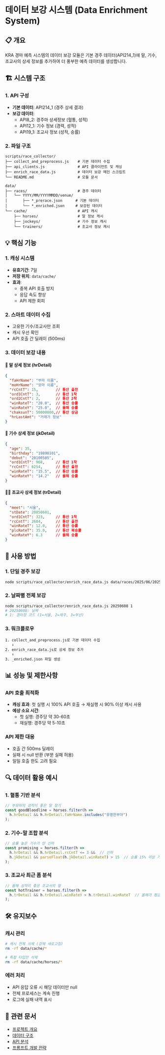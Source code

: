 # 데이터 보강 시스템 (Data Enrichment System)

## 📋 개요

KRA 경마 예측 시스템의 데이터 보강 모듈은 기본 경주 데이터(API214_1)에 말, 기수, 조교사의 상세 정보를 추가하여 더 풍부한 예측 데이터를 생성합니다.

## 🏗️ 시스템 구조

### 1. API 구성
- **기본 데이터**: API214_1 (경주 상세 결과)
- **보강 데이터**:
  - API8_2: 경주마 상세정보 (혈통, 성적)
  - API12_1: 기수 정보 (경력, 성적)
  - API19_1: 조교사 정보 (성적, 승률)

### 2. 파일 구조
```
scripts/race_collector/
├── collect_and_preprocess.js    # 기본 데이터 수집
├── api_clients.js               # API 클라이언트 및 캐싱
├── enrich_race_data.js          # 데이터 보강 메인 스크립트
└── README.md                    # 모듈 문서

data/
├── races/                       # 경주 데이터
│   └── YYYY/MM/YYYYMMDD/venue/
│       ├── *_prerace.json      # 기본 데이터
│       └── *_enriched.json     # 보강된 데이터
└── cache/                       # API 캐시
    ├── horses/                  # 말 정보 캐시
    ├── jockeys/                 # 기수 정보 캐시
    └── trainers/                # 조교사 정보 캐시
```

## 💡 핵심 기능

### 1. 캐싱 시스템
- **유효기간**: 7일
- **저장 위치**: `data/cache/`
- **효과**: 
  - 중복 API 호출 방지
  - 응답 속도 향상
  - API 제한 회피

### 2. 스마트 데이터 수집
- 고유한 기수/조교사만 조회
- 캐시 우선 확인
- API 호출 간 딜레이 (500ms)

### 3. 데이터 보강 내용

#### 🐎 말 상세 정보 (hrDetail)
```json
{
  "faHrName": "부마 이름",
  "moHrName": "모마 이름",
  "rcCntT": 15,        // 통산 출전
  "ord1CntT": 3,       // 통산 1착
  "ord2CntT": 2,       // 통산 2착
  "winRateT": "20.0",  // 통산 승률
  "winRateY": "25.0",  // 올해 승률
  "chaksunT": 50000000,// 통산 상금
  "hrLastAmt": "거래가 정보"
}
```

#### 🏇 기수 상세 정보 (jkDetail)
```json
{
  "age": 35,
  "birthday": "19890101",
  "debut": "20100505",
  "ord1CntT": 968,     // 통산 1착
  "rcCntT": 6254,      // 통산 출전
  "winRateT": "15.5",  // 통산 승률
  "winRateY": "14.2"   // 올해 승률
}
```

#### 👨‍🏫 조교사 상세 정보 (trDetail)
```json
{
  "meet": "서울",
  "stDate": 20050601,
  "ord1CntT": 323,     // 통산 1착
  "rcCntT": 2684,      // 통산 출전
  "winRateT": 12.0,    // 통산 승률
  "plcRateT": 35.0,    // 통산 복승률
  "winRateY": 6.3      // 올해 승률
}
```

## 🚀 사용 방법

### 1. 단일 경주 보강
```bash
node scripts/race_collector/enrich_race_data.js data/races/2025/06/20250608/seoul/race_1_20250608_1_prerace.json
```

### 2. 날짜별 전체 보강
```bash
node scripts/race_collector/enrich_race_data.js 20250608 1
# 20250608: 날짜
# 1: 경마장 코드 (1=서울, 2=제주, 3=부산)
```

### 3. 워크플로우
```
1. collect_and_preprocess.js로 기본 데이터 수집
   ↓
2. enrich_race_data.js로 상세 정보 추가
   ↓
3. _enriched.json 파일 생성
```

## 📊 성능 및 제한사항

### API 호출 최적화
- **캐싱 효과**: 첫 실행 시 100% API 호출 → 재실행 시 90% 이상 캐시 사용
- **예상 소요 시간**: 
  - 첫 실행: 경주당 약 30-60초
  - 재실행: 경주당 약 5-10초

### API 제한 대응
- 호출 간 500ms 딜레이
- 실패 시 null 반환 (부분 실패 허용)
- 일일 호출 한도 고려 필요

## 🔍 데이터 활용 예시

### 1. 혈통 기반 분석
```javascript
// 부모마의 성적이 좋은 말 찾기
const goodBloodline = horses.filter(h => 
  h.hrDetail && h.hrDetail.faHrName.includes("유명한부마")
);
```

### 2. 기수-말 조합 분석
```javascript
// 승률 높은 기수가 탄 신마
const promising = horses.filter(h => 
  h.hrDetail && h.hrDetail.rcCntT <= 3 &&  // 신마
  h.jkDetail && parseFloat(h.jkDetail.winRateT) > 15  // 승률 15% 이상 기수
);
```

### 3. 조교사 최근 폼 분석
```javascript
// 올해 성적이 좋은 조교사의 말
const hotTrainer = horses.filter(h =>
  h.trDetail && h.trDetail.winRateY > h.trDetail.winRateT  // 올해가 평균보다 좋음
);
```

## 🛠️ 유지보수

### 캐시 관리
```bash
# 캐시 전체 삭제 (강제 새로고침)
rm -rf data/cache/*

# 특정 타입만 삭제
rm -rf data/cache/horses/*
```

### 에러 처리
- API 응답 오류 시 해당 데이터만 null
- 전체 프로세스는 계속 진행
- 로그에 실패 내역 표시

## 🔗 관련 문서
- [프로젝트 개요](project-overview.md)
- [데이터 구조](data-structure.md)
- [API 분석](api-analysis.md)
- [프롬프트 개발 전략](prompt-development-strategy.md)